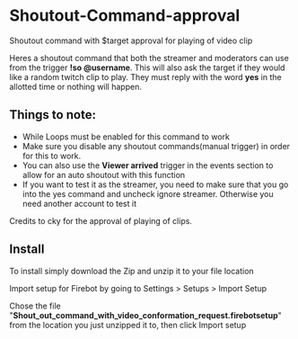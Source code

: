# Shoutout-Command-approval
Shoutout command with $target approval for playing of video clip

Heres a shoutout command that both the streamer and moderators can use from the trigger **!so @username**. This will also ask the target if they would like a random twitch clip to play. They must reply with the word **yes** in the allotted time or nothing will happen.

## Things to note:
  * While Loops must be enabled for this command to work
  * Make sure you disable any shoutout commands(manual trigger) in order for this to work.
  * You can also use the **Viewer arrived** trigger in the events section to allow for an auto shoutout with this function
  * If you want to test it as the streamer, you need to make sure that you go into the yes command and uncheck ignore streamer. Otherwise you need another account to test it

Credits to cky for the approval of playing of clips.


## Install
 To install simply download the Zip and unzip it to your file location 
 
 Import setup for Firebot by going to Settings > Setups > Import Setup
 
 Chose the file "**Shout_out_command_with_video_conformation_request.firebotsetup**" from the location you just unzipped it to, then click Import setup
